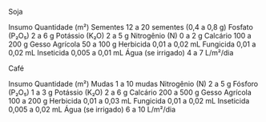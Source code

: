 
Soja

Insumo	Quantidade (m²)
Sementes	12 a 20 sementes (0,4 a 0,8 g)
Fosfato (P₂O₅)	2 a 6 g
Potássio (K₂O)	2 a 5 g
Nitrogênio (N)	0 a 2 g
Calcário	100 a 200 g
Gesso Agrícola	50 a 100 g
Herbicida	0,01 a 0,02 mL
Fungicida	0,01 a 0,02 mL
Inseticida	0,005 a 0,01 mL
Água (se irrigado)	4 a 7 L/m²/dia


Café

Insumo	Quantidade (m²)
Mudas	1 a 10 mudas
Nitrogênio (N)	2 a 5 g
Fósforo (P₂O₅)	1 a 3 g
Potássio (K₂O)	2 a 6 g
Calcário	200 a 500 g
Gesso Agrícola	100 a 200 g
Herbicida	0,01 a 0,03 mL
Fungicida	0,01 a 0,02 mL
Inseticida	0,005 a 0,02 mL
Água (se irrigado)	6 a 10 L/m²/dia
